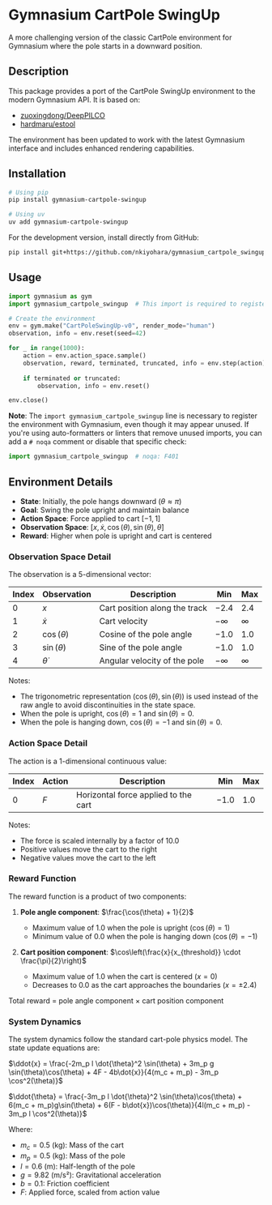 # Gymnasium CartPole SwingUp

A more challenging version of the classic CartPole environment for Gymnasium where the pole starts in a downward position.

## Description

This package provides a port of the CartPole SwingUp environment to the modern Gymnasium API. It is based on:
- [zuoxingdong/DeepPILCO](https://github.com/zuoxingdong/DeepPILCO/blob/master/cartpole_swingup.py)
- [hardmaru/estool](https://github.com/hardmaru/estool/blob/master/custom_envs/cartpole_swingup.py)

The environment has been updated to work with the latest Gymnasium interface and includes enhanced rendering capabilities.

## Installation

```bash
# Using pip
pip install gymnasium-cartpole-swingup

# Using uv
uv add gymnasium-cartpole-swingup
```

For the development version, install directly from GitHub:

```bash
pip install git+https://github.com/nkiyohara/gymnasium_cartpole_swingup.git
```

## Usage

```python
import gymnasium as gym
import gymnasium_cartpole_swingup  # This import is required to register the environment, even if unused

# Create the environment
env = gym.make("CartPoleSwingUp-v0", render_mode="human")
observation, info = env.reset(seed=42)

for _ in range(1000):
    action = env.action_space.sample()
    observation, reward, terminated, truncated, info = env.step(action)
    
    if terminated or truncated:
        observation, info = env.reset()

env.close()
```

**Note**: The `import gymnasium_cartpole_swingup` line is necessary to register the environment with Gymnasium, even though it may appear unused. If you're using auto-formatters or linters that remove unused imports, you can add a `# noqa` comment or disable that specific check:

```python
import gymnasium_cartpole_swingup  # noqa: F401
```

## Environment Details

- **State**: Initially, the pole hangs downward ($\theta \approx \pi$)
- **Goal**: Swing the pole upright and maintain balance
- **Action Space**: Force applied to cart $[-1, 1]$
- **Observation Space**: $[x, \dot{x}, \cos(\theta), \sin(\theta), \dot{\theta}]$
- **Reward**: Higher when pole is upright and cart is centered

### Observation Space Detail

The observation is a 5-dimensional vector:

| Index | Observation          | Description                            | Min  | Max  |
|-------|---------------------|----------------------------------------|------|------|
| 0     | $x$                 | Cart position along the track           | $-2.4$ | $2.4$  |
| 1     | $\dot{x}$           | Cart velocity                           | $-\infty$ | $\infty$ |
| 2     | $\cos(\theta)$      | Cosine of the pole angle                | $-1.0$ | $1.0$  |
| 3     | $\sin(\theta)$      | Sine of the pole angle                  | $-1.0$ | $1.0$  |
| 4     | $\dot{\theta}$      | Angular velocity of the pole            | $-\infty$ | $\infty$ |

Notes:
- The trigonometric representation $(\cos(\theta), \sin(\theta))$ is used instead of the raw angle to avoid discontinuities in the state space.
- When the pole is upright, $\cos(\theta) = 1$ and $\sin(\theta) = 0$.
- When the pole is hanging down, $\cos(\theta) = -1$ and $\sin(\theta) = 0$.

### Action Space Detail

The action is a 1-dimensional continuous value:

| Index | Action              | Description                            | Min  | Max  |
|-------|---------------------|----------------------------------------|------|------|
| 0     | $F$                 | Horizontal force applied to the cart   | $-1.0$ | $1.0$  |

Notes:
- The force is scaled internally by a factor of $10.0$
- Positive values move the cart to the right
- Negative values move the cart to the left

### Reward Function

The reward function is a product of two components:
1. **Pole angle component**: $\frac{\cos(\theta) + 1}{2}$
   - Maximum value of $1.0$ when the pole is upright ($\cos(\theta) = 1$)
   - Minimum value of $0.0$ when the pole is hanging down ($\cos(\theta) = -1$)

2. **Cart position component**: $\cos\left(\frac{x}{x_{threshold}} \cdot \frac{\pi}{2}\right)$
   - Maximum value of $1.0$ when the cart is centered ($x = 0$)
   - Decreases to $0.0$ as the cart approaches the boundaries ($x = \pm 2.4$)

Total reward = pole angle component $\times$ cart position component

### System Dynamics

The system dynamics follow the standard cart-pole physics model. The state update equations are:

$\ddot{x} = \frac{-2m_p l \dot{\theta}^2 \sin(\theta) + 3m_p g \sin(\theta)\cos(\theta) + 4F - 4b\dot{x}}{4(m_c + m_p) - 3m_p \cos^2(\theta)}$

$\ddot{\theta} = \frac{-3m_p l \dot{\theta}^2 \sin(\theta)\cos(\theta) + 6(m_c + m_p)g\sin(\theta) + 6(F - b\dot{x})\cos(\theta)}{4l(m_c + m_p) - 3m_p l \cos^2(\theta)}$

Where:
- $m_c = 0.5$ (kg): Mass of the cart
- $m_p = 0.5$ (kg): Mass of the pole
- $l = 0.6$ (m): Half-length of the pole
- $g = 9.82$ (m/s²): Gravitational acceleration
- $b = 0.1$: Friction coefficient
- $F$: Applied force, scaled from action value
